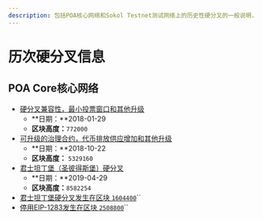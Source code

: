 ```yaml
---
description: 包括POA核心网络和Sokol Testnet测试网络上的历史性硬分叉的一般说明，日期和区块号
---
```


# 历次硬分叉信息

## POA Core核心网络

* [硬分叉兼容性，最小投票窗口和其他升级](https://github.com/poanetwork/wiki/wiki/HFs-Core-2018-01-29)
  * **日期：**2018-01-29
  * **区块高度：**`772000`  
* [可升级的治理合约，代币排放供应增加和其他升级](https://github.com/poanetwork/wiki/wiki/HFs-Core-2018-10-22)
  * **日期：**2018-10-22
  * **区块高度：** `5329160`  
* [君士坦丁堡（圣彼得斯堡）硬分叉](https://github.com/poanetwork/wiki/wiki/HFs-Core-2019-04-29)
  * **日期：**2019-04-29
  * **区块高度：**`8582254` 
* [君士坦丁堡硬分叉发生在区块 `1604400`](https://github.com/poanetwork/wiki/wiki/HFs-xDai-2019-01-11)\`\`
* [停用EIP-1283发生在区块 `2508800`](https://github.com/poanetwork/wiki/wiki/HFs-xDai-2019-03-06)\`\`

